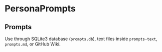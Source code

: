 # PersonaPrompts
## Prompts
Use through SQLite3 database (`prompts.db`), text files inside `prompts-text`, `prompts.md`, or GitHub Wiki.